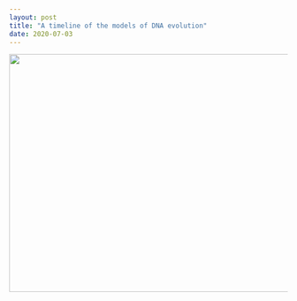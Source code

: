 ```yaml
---
layout: post
title: "A timeline of the models of DNA evolution"
date: 2020-07-03
---
```


<p style="text-align:center;"><img src="/img/photo8.jpg" height="430" width="800"></p>	
